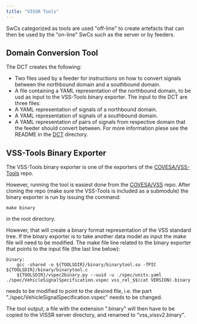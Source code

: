 ```yaml
---
title: "VISSR Tools"
---
```


SwCs categorized as tools are used "off-line" to create artefacts that can then be used by the "on-line" SwCs such as the server or by feeders.

## Domain Conversion Tool
The DCT creates the following:
* Two files used by a feeder for instructions on how to convert signals between the northbound domain and a southbound domain.
* A file containing a YAML representation of the northbound domain, to be usd as input to the VSS-Tools binary exporter.
The input to the DCT are three files:
* A YAML representation of signals of a northbound domain.
* A YAML representation of signals of a southbound domain.
* A YAML representation of pairs of signals from respective domain that the feeder should convert between.
For more information plese see the README in the [DCT](https://github.com/covesa/vissr/tree/master/tools/DomainConversionTool) directory.


## VSS-Tools Binary Exporter
The VSS-Tools binary exporter is one of the exporters of the [COVESA/VSS-Tools](https://github.com/COVESA/vss-tools) repo.

However, running the tool is easiest done from the [COVESA/VSS](https://github.com/COVESA/vehicle_signal_specification/tree/master) repo.
After cloning the repo (make sure the VSS-Tools is included as a submodule) the binary exporter is run by issuing the command:
```
make binary
```
in the root directory.

However, that will create a binary format representation of the VSS standard tree.
If the binary exporter is to take another data model as input the make file will need to be modified.
The make file line related to the binary exporter that points to the input file (the last line below):
```
binary:
	gcc -shared -o ${TOOLSDIR}/binary/binarytool.so -fPIC ${TOOLSDIR}/binary/binarytool.c
	${TOOLSDIR}/vspec2binary.py --uuid -u ./spec/units.yaml ./spec/VehicleSignalSpecification.vspec vss_rel_$$(cat VERSION).binary
```
needs to be modified to point to the desired file, i.e. the part "./spec/VehicleSignalSpecification.vspec" needs to be changed.

The tool output, a file with the extension ".binary" will then have to be copied to the VISSR server directory, and renamed to "vss_vissv2.binary".
